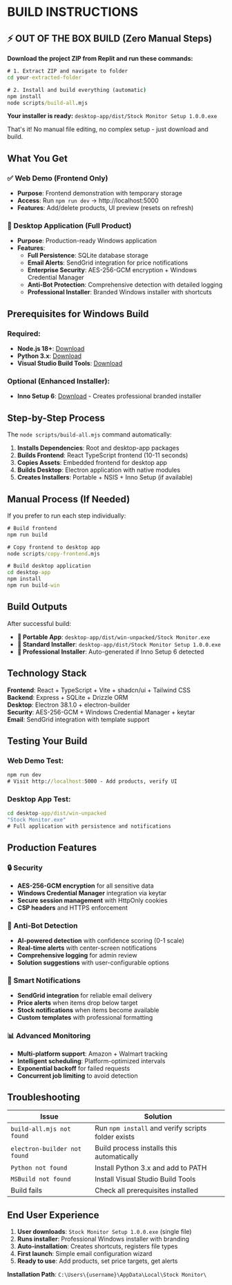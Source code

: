 # BUILD INSTRUCTIONS

## ⚡ OUT OF THE BOX BUILD (Zero Manual Steps)

**Download the project ZIP from Replit and run these commands:**

```cmd
# 1. Extract ZIP and navigate to folder
cd your-extracted-folder

# 2. Install and build everything (automatic)
npm install
node scripts/build-all.mjs
```

**Your installer is ready:** `desktop-app/dist/Stock Monitor Setup 1.0.0.exe`

That's it! No manual file editing, no complex setup - just download and build.

## What You Get

### ✅ Web Demo (Frontend Only)
- **Purpose**: Frontend demonstration with temporary storage
- **Access**: Run `npm run dev` → http://localhost:5000
- **Features**: Add/delete products, UI preview (resets on refresh)

### 🚀 Desktop Application (Full Product)
- **Purpose**: Production-ready Windows application 
- **Features**: 
  - **Full Persistence**: SQLite database storage
  - **Email Alerts**: SendGrid integration for price notifications
  - **Enterprise Security**: AES-256-GCM encryption + Windows Credential Manager
  - **Anti-Bot Protection**: Comprehensive detection with detailed logging
  - **Professional Installer**: Branded Windows installer with shortcuts

## Prerequisites for Windows Build

### Required:
- **Node.js 18+**: [Download](https://nodejs.org/)
- **Python 3.x**: [Download](https://www.python.org/downloads/)
- **Visual Studio Build Tools**: [Download](https://visualstudio.microsoft.com/visual-cpp-build-tools/)

### Optional (Enhanced Installer):
- **Inno Setup 6**: [Download](https://jrsoftware.org/isinfo.php) - Creates professional branded installer

## Step-by-Step Process

The `node scripts/build-all.mjs` command automatically:

1. **Installs Dependencies**: Root and desktop-app packages
2. **Builds Frontend**: React TypeScript frontend (10-11 seconds)
3. **Copies Assets**: Embedded frontend for desktop app
4. **Builds Desktop**: Electron application with native modules
5. **Creates Installers**: Portable + NSIS + Inno Setup (if available)

## Manual Process (If Needed)

If you prefer to run each step individually:

```cmd
# Build frontend
npm run build

# Copy frontend to desktop app  
node scripts/copy-frontend.mjs

# Build desktop application
cd desktop-app
npm install
npm run build-win
```

## Build Outputs

After successful build:

- **📱 Portable App**: `desktop-app/dist/win-unpacked/Stock Monitor.exe`
- **💾 Standard Installer**: `desktop-app/dist/Stock Monitor Setup 1.0.0.exe`  
- **🎨 Professional Installer**: Auto-generated if Inno Setup 6 detected

## Technology Stack

**Frontend**: React + TypeScript + Vite + shadcn/ui + Tailwind CSS  
**Backend**: Express + SQLite + Drizzle ORM  
**Desktop**: Electron 38.1.0 + electron-builder  
**Security**: AES-256-GCM + Windows Credential Manager + keytar  
**Email**: SendGrid integration with template support  

## Testing Your Build

### Web Demo Test:
```cmd
npm run dev
# Visit http://localhost:5000 - Add products, verify UI
```

### Desktop App Test:
```cmd
cd desktop-app/dist/win-unpacked
"Stock Monitor.exe"
# Full application with persistence and notifications
```

## Production Features

### 🔒 Security
- **AES-256-GCM encryption** for all sensitive data
- **Windows Credential Manager** integration via keytar
- **Secure session management** with HttpOnly cookies
- **CSP headers** and HTTPS enforcement

### 🤖 Anti-Bot Detection
- **AI-powered detection** with confidence scoring (0-1 scale)
- **Real-time alerts** with center-screen notifications
- **Comprehensive logging** for admin review
- **Solution suggestions** with user-configurable options

### 📧 Smart Notifications  
- **SendGrid integration** for reliable email delivery
- **Price alerts** when items drop below target
- **Stock notifications** when items become available
- **Custom templates** with professional formatting

### 📊 Advanced Monitoring
- **Multi-platform support**: Amazon + Walmart tracking
- **Intelligent scheduling**: Platform-optimized intervals
- **Exponential backoff** for failed requests
- **Concurrent job limiting** to avoid detection

## Troubleshooting

| Issue | Solution |
|-------|----------|
| `build-all.mjs not found` | Run `npm install` and verify scripts folder exists |
| `electron-builder not found` | Build process installs this automatically |
| `Python not found` | Install Python 3.x and add to PATH |
| `MSBuild not found` | Install Visual Studio Build Tools |
| Build fails | Check all prerequisites installed |

## End User Experience

1. **User downloads**: `Stock Monitor Setup 1.0.0.exe` (single file)
2. **Runs installer**: Professional Windows installer with branding
3. **Auto-installation**: Creates shortcuts, registers file types
4. **First launch**: Simple email configuration wizard
5. **Ready to use**: Add products, set price targets, get alerts

**Installation Path**: `C:\Users\{username}\AppData\Local\Stock Monitor\`